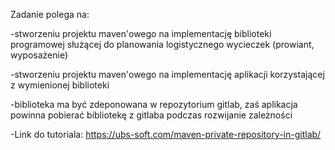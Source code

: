 Zadanie polega na:

-stworzeniu projektu maven'owego na implementację biblioteki programowej służącej do planowania logistycznego wycieczek (prowiant, wyposażenie)

-stworzeniu projektu maven'owego na implementację aplikacji korzystającej z wymienionej biblioteki

-biblioteka ma być zdeponowana w repozytorium gitlab, zaś aplikacja powinna pobierać bibliotekę z gitlaba podczas rozwijanie zależności

-Link do tutoriala: https://ubs-soft.com/maven-private-repository-in-gitlab/